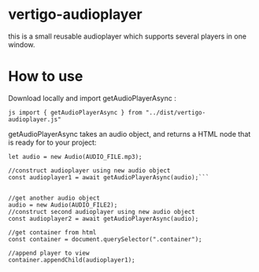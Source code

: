# vertigo-audioplayer

this is a small reusable audioplayer which supports several players in one window.

# How to use

Download locally and import getAudioPlayerAsync :

```js import { getAudioPlayerAsync } from "../dist/vertigo-audioplayer.js"```

getAudioPlayerAsync takes an audio object, and returns a HTML node that is ready for to your project:


```//create new audio object
let audio = new Audio(AUDIO_FILE.mp3);

//construct audioplayer using new audio object
const audioplayer1 = await getAudioPlayerAsync(audio);```


//get another audio object
audio = new Audio(AUDIO_FILE2);
//construct second audioplayer using new audio object
const audioplayer2 = await getAudioPlayerAsync(audio);

//get container from html
const container = document.querySelector(".container");

//append player to view
container.appendChild(audioplayer1);

